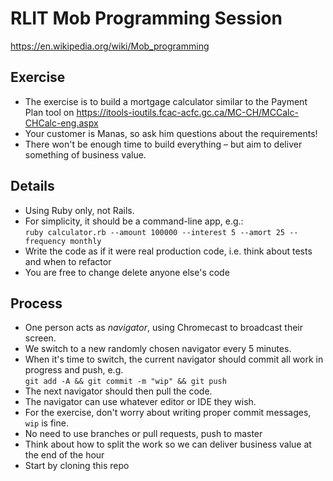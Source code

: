 # RLIT Mob Programming Session

https://en.wikipedia.org/wiki/Mob_programming

## Exercise

* The exercise is to build a mortgage calculator similar to the Payment Plan tool on https://itools-ioutils.fcac-acfc.gc.ca/MC-CH/MCCalc-CHCalc-eng.aspx
* Your customer is Manas, so ask him questions about the requirements!
* There won't be enough time to build everything – but aim to deliver something of business value.

## Details

* Using Ruby only, not Rails.
* For simplicity, it should be a command-line app, e.g.:<br />
  `ruby calculator.rb --amount 100000 --interest 5 --amort 25 --frequency monthly`
* Write the code as if it were real production code, i.e. think about tests and when to refactor
* You are free to change delete anyone else's code
  
## Process

* One person acts as *navigator*, using Chromecast to broadcast their screen.
* We switch to a new randomly chosen navigator every 5 minutes.
* When it's time to switch, the current navigator should commit all work in progress and push, e.g.<br />
  `git add -A && git commit -m "wip" && git push`
* The next navigator should then pull the code.
* The navigator can use whatever editor or IDE they wish.
* For the exercise, don't worry about writing proper commit messages, `wip` is fine.
* No need to use branches or pull requests, push to master
* Think about how to split the work so we can deliver business value at the end of the hour
* Start by cloning this repo
